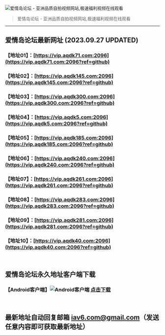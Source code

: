 ![爱情岛论坛 - 亚洲品质自拍视频网站,极速福利视频在线观看](http://ww1.sinaimg.cn/large/007drMcOgy1g5i6x3ua0xj30eg0393yo.jpg)
> 爱情岛论坛 - 亚洲品质自拍视频网站,极速福利视频在线观看

---

## 爱情岛论坛最新网址 (2023.09.27 UPDATED)
### 【地址01】：[https://vip.aqdk71.com:2096](https://vip.aqdk71.com:2096?ref=github)
### 【地址02】：[https://vip.aqdk145.com:2096](https://vip.aqdk145.com:2096?ref=github)
### 【地址03】：[https://vip.aqdk300.com:2096](https://vip.aqdk300.com:2096?ref=github)
### 【地址04】：[https://vip.aqdk5.com:2096](https://vip.aqdk5.com:2096?ref=github)
### 【地址05】：[https://vip.aqdk185.com:2096](https://vip.aqdk185.com:2096?ref=github)
### 【地址06】：[https://vip.aqdk240.com:2096](https://vip.aqdk240.com:2096?ref=github)
### 【地址07】：[https://vip.aqdk261.com:2096](https://vip.aqdk261.com:2096?ref=github)
### 【地址08】：[https://vip.aqdk283.com:2096](https://vip.aqdk283.com:2096?ref=github)
### 【地址09】：[https://vip.aqdk281.com:2096](https://vip.aqdk281.com:2096?ref=github)
### 【地址10】：[https://vip.aqdk40.com:2096](https://vip.aqdk40.com:2096?ref=github)
<br>

## 爱情岛论坛永久地址客户端下载
### 【Android客户端】![Android客户端](https://ww1.sinaimg.cn/large/007drMcOgy1fzljgv278jj300f00ia9t.jpg) [点击下载](https://app.aqdlt.app/v1/aqdlt_android_0828.apk)

<br>

## 最新地址自动回复邮箱 [iav6.com@gmail.com](mailto:iav6.com@gmail.com)（发送任意内容即可获取最新地址）
